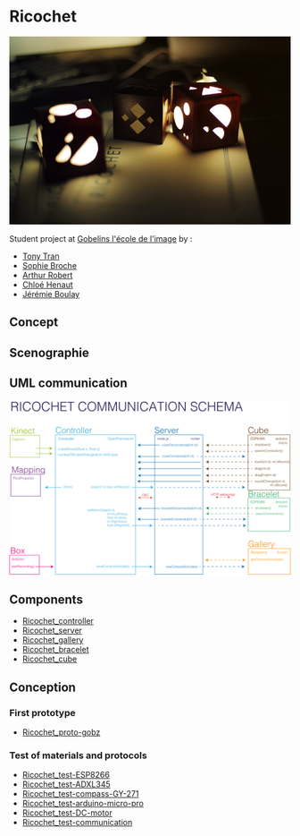 # Ricochet

<img alt="Ricochet cube proto" src="https://github.com/ricochetGobz/ricochet/blob/master/ASSETS/photos/Ricochet_cube_proto.jpg?raw=true">

Student project at [Gobelins l'école de l'image]() by :

- [Tony Tran](http://arkestar.tumblr.com)
- [Sophie Broche](https://twitter.com/SophieBroche)
- [Arthur Robert](https://twitter.com/Arth_Rob)
- [Chloé Henaut](http://notpretty.fr/)
- [Jérémie Boulay](jeremieboulay.fr)


## Concept

## Scenographie

## UML communication

<img alt="Ricochet communication schema" src="https://github.com/ricochetGobz/ricochet/blob/master/ASSETS/schemas/Ricochet_communication.png?raw=true">

## Components

- [Ricochet_controller](https://github.com/ricochetGobz/ricochet_controller)
- [Ricochet_server](https://github.com/ricochetGobz/ricochet_server)
- [Ricochet_gallery](https://github.com/ricochetGobz/ricochet_gallery)
- [Ricochet_bracelet](https://github.com/ricochetGobz/ricochet_bracelet)
- [Ricochet_cube](https://github.com/ricochetGobz/ricochet_cube)

## Conception

### First prototype

- [Ricochet_proto-gobz](https://github.com/ricochetGobz/ricochet_proto_gobz)

### Test of materials and protocols

- [Ricochet_test-ESP8266](https://github.com/ricochetGobz/ricochet_test_wifi)
- [Ricochet_test-ADXL345](https://github.com/ricochetGobz/ricochet_test_ADXL345)
- [Ricochet_test-compass-GY-271](https://github.com/ricochetGobz/ricochet_test_compass_GY-271)
- [Ricochet_test-arduino-micro-pro](https://github.com/ricochetGobz/ricochet_test_arduino-micro-pro)
- [Ricochet_test-DC-motor](https://github.com/ricochetGobz/ricochet_test_DC-motor)
- [Ricochet_test-communication](https://github.com/ricochetGobz/ricochet_test_communication)

